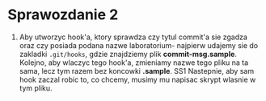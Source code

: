 # Sprawozdanie 2

1.  Aby utworzyc hook'a, ktory sprawdza czy tytul commit'a sie zgadza oraz czy posiada podana nazwe laboratorium- najpierw udajemy sie do zakladki `.git/hooks`, gdzie znajdziemy plik **commit-msg.sample**. Kolejno, aby wlaczyc tego hook'a, zmieniamy nazwe tego pliku na ta sama, lecz tym razem bez koncowki **.sample**.
SS1
Nastepnie, aby sam hook zaczal robic to, co chcemy, musimy mu napisac skrypt wlasnie w tym pliku.

